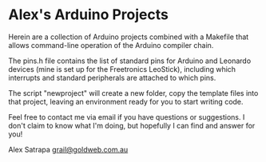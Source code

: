 # Alex's Arduino Projects

Herein are a collection of Arduino projects combined with a Makefile that allows command-line operation of the Arduino compiler chain.

The pins.h file contains the list of standard pins for Arduino and Leonardo devices (mine is set up for the Freetronics LeoStick), including which interrupts and standard peripherals are attached to which pins.

The script "newproject" will create a new folder, copy the template files into that project, leaving an environment ready for you to start writing code.

Feel free to contact me via email if you have questions or suggestions. I don't claim to know what I'm doing, but hopefully I can find and answer for you!

Alex Satrapa <grail@goldweb.com.au>
